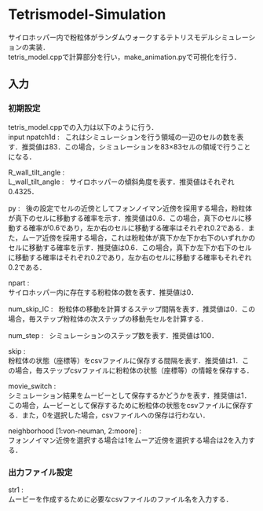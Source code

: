 # Tetrismodel-Simulation
サイロホッパー内で粉粒体がランダムウォークするテトリスモデルシミュレーションの実装．  
tetris_model.cppで計算部分を行い，make_animation.pyで可視化を行う．  
  
## 入力
### 初期設定
tetris_model.cppでの入力は以下のように行う．  
input npatch1d :  
これはシミュレーションを行う領域の一辺のセルの数を表す．推奨値は83．この場合，シミュレーションを83×83セルの領域で行うことになる．  
    
R_wall_tilt_angle :  
L_wall_tilt_angle :  
サイロホッパーの傾斜角度を表す．推奨値はそれぞれ0.4325．
  
py :  
後の設定でセルの近傍としてフォンノイマン近傍を採用する場合，粉粒体が真下のセルに移動する確率を示す．推奨値は0.6．この場合，真下のセルに移動する確率が0.6であり，左か右のセルに移動する確率はそれぞれ0.2である．また，ムーア近傍を採用する場合，これは粉粒体が真下か左下か右下のいずれかのセルに移動する確率を示す．推奨値は0.6．この場合，真下か左下か右下のセルに移動する確率はそれぞれ0.2であり，左か右のセルに移動する確率もそれぞれ0.2である．  
  
npart :  
サイロホッパー内に存在する粉粒体の数を表す．推奨値は0．
  
num_skip_IC :  
粉粒体の移動を計算するステップ間隔を表す．推奨値は0．この場合，毎ステップ粉粒体の次ステップの移動先セルを計算する．  
  
num_step :  
シミュレーションのステップ数を表す．推奨値は100．  
  
skip :  
粉粒体の状態（座標等）をcsvファイルに保存する間隔を表す．推奨値は1．この場合，毎ステップcsvファイルに粉粒体の状態（座標等）の情報を保存する．   
  
movie_switch :  
シミュレーション結果をムービーとして保存するかどうかを表す．推奨値は1．この場合，ムービーとして保存するために粉粒体の状態をcsvファイルに保存する．また，0を選択した場合，csvファイルへの保存は行わない．
  
neighborhood [1:von-neuman, 2:moore] :  
フォンノイマン近傍を選択する場合は1をムーア近傍を選択する場合は2を入力する．
  
### 出力ファイル設定
str1 :  
ムービーを作成するために必要なcsvファイルのファイル名を入力する．
